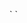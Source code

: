 `<template>

  <div class="container">

    <div class="block" :class="{ animate: animatedBlock }"></div>

    <button @click="animateBlock">Animate</button>

  </div>

  <div class="container">

    <transition

      :css="false"

      @before-enter="beforeEnter"

      @enter="enter"

      @after-enter="afterEnter"

      @before-leave="beforeLeave"

      @leave="leave"

      @after-leave="afterLeave"

      @enter-cancelled="enterCancelled"

      @leave-cancelled="leaveCancelled"

    >

      <p v-if="paraIsVisible">

        This is a paragraph! Only visible when you click

      </p>

    </transition>

    <button @click="toggleParagraph">Toggle Paragraph</button>

  </div>

  <div class="container">

    <transition name="fade-button" mode="out-in">

      <button @click="showUsers" v-if="!usersAreVisible">Show Users</button>

      <button @click="hideUsers" v-else>Hide Users</button>

    </transition>

  </div>

  <base-modal @close="hideDialog" :open="dialogIsVisible">

    <p>This is a test dialog!</p>

    <button @click="hideDialog">Close it!</button>

  </base-modal>

  <div class="container">

    <button @click="showDialog">Show Dialog</button>

  </div>

</template>

  

<script>

export default {

  data() {

    return {

      animatedBlock: false,

      dialogIsVisible: false,

      paraIsVisible: false,

      usersAreVisible: false,

      enterInterval: null,

      leaveInterval: null,

    };

  },

  methods: {

    showDialog() {

      this.dialogIsVisible = true;

    },

    hideDialog() {

      this.dialogIsVisible = false;

    },

    animateBlock() {

      console.log('animateBlock');

      this.animatedBlock = !this.animatedBlock;

    },

    toggleParagraph() {

      this.paraIsVisible = !this.paraIsVisible;

    },

    showUsers() {

      this.usersAreVisible = true;

    },

    hideUsers() {

      this.usersAreVisible = false;

    },

    enterCancelled(el) {

      console.log('enterCancelled');

      console.log(el);

      clearInterval(this.enterInterval);

    },

    leaveCancelled(el) {

      console.log('leaveCancelled');

      console.log(el);

      clearInterval(this.leaveInterval);

    },

    beforeEnter(el) {

      console.log('beforeEnter');

      console.log(el);

      el.style.opacity = 0;

    },

    enter(el, done) {

      console.log('enter');

      console.log(el);

      let round = 1;

      this.enterInterval = setInterval(() => {

        el.style.opacity = round * 0.05;

        round++;

        if (round > 20) {

          clearInterval(this.enterInterval);

          done();

        }

      }, 20);

    },

    afterEnter(el) {

      console.log('afterEnter');

      console.log(el);

    },

    beforeLeave(el) {

      console.log('beforeLeave');

      console.log(el);

    },

    leave(el, done) {

      console.log('leave');

      console.log(el);

      let round = 20;

      this.leaveInterval = setInterval(() => {

        el.style.opacity = round * 0.05;

        round--;

        if (round === 0) {

          clearInterval(this.leaveInterval);

          done();

        }

      }, 20);

    },

    afterLeave(el) {

      console.log('afterLeave');

      console.log(el);

    },

  },

};

</script>`